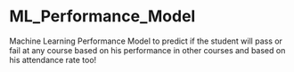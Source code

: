 # ML_Performance_Model
Machine Learning Performance Model to predict if the student will pass or fail at any course based on his performance in other courses and based on his attendance rate too!
